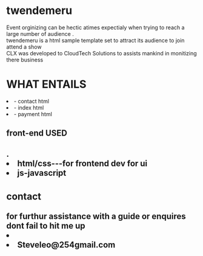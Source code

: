 # twendemeru
Event orginizing can be hectic atimes expectialy when trying to reach a large number of audience .<br>
twendemeru is a html  sample template set to attract its audience to join attend a show <br>
CLX was  developed to CloudTech Solutions to  assists   mankind in monitizing there business   <br>
   <H1> WHAT ENTAILS </H1>
    <li>- contact html</li>
    <li>- index html</li>
    <li>- payment  html</li>
    
    
   <H2> front-end  USED<H2>
  .
   <li>html/css---for frontend dev for ui
   <li>js-javascript
   <H3>contact</H3>
for furthur assistance with a guide or enquires  dont fail to hit me up 
<li href="steveleo254@gmail.com"><li>Steveleo@254gmail.com</li>
